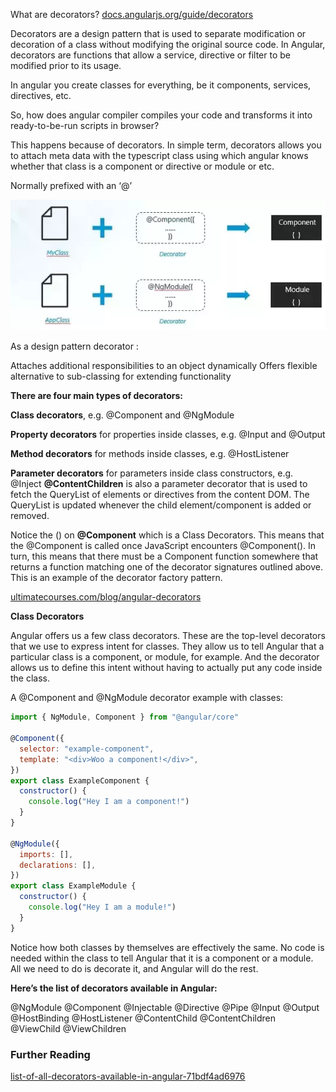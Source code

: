 What are decorators?
[docs.angularjs.org/guide/decorators](https://docs.angularjs.org/guide/decorators)

Decorators are a design pattern that is used to separate modification or decoration of a class without modifying the original source code. In Angular, decorators are functions that allow a service, directive or filter to be modified prior to its usage.

In angular you create classes for everything, be it components, services, directives, etc.

So, how does angular compiler compiles your code and transforms it into ready-to-be-run scripts in browser?

This happens because of decorators. In simple term, decorators allows you to attach meta data with the typescript class using which angular knows whether that class is a component or directive or module or etc.

Normally prefixed with an ‘@’

<img src="./decorators.webp">

As a design pattern decorator :

Attaches additional responsibilities to an object dynamically
Offers flexible alternative to sub-classing for extending functionality

**There are four main types of decorators:**

**Class decorators**, e.g. @Component and @NgModule

**Property decorators** for properties inside classes, e.g. @Input and @Output

**Method decorators** for methods inside classes, e.g. @HostListener

**Parameter decorators** for parameters inside class constructors, e.g. @Inject
**@ContentChildren** is also a parameter decorator that is used to fetch the QueryList of elements or directives from the content DOM. The QueryList is updated whenever the child element/component is added or removed.

Notice the () on **@Component** which is a Class Decorators. This means that the @Component is called once JavaScript encounters @Component(). In turn, this means that there must be a Component function somewhere that returns a function matching one of the decorator signatures outlined above. This is an example of the decorator factory pattern.

[ultimatecourses.com/blog/angular-decorators](https://ultimatecourses.com/blog/angular-decorators)

**Class Decorators**

Angular offers us a few class decorators. These are the top-level decorators that we use to express intent for classes. They allow us to tell Angular that a particular class is a component, or module, for example. And the decorator allows us to define this intent without having to actually put any code inside the class.

A @Component and @NgModule decorator example with classes:

```js
import { NgModule, Component } from "@angular/core"

@Component({
  selector: "example-component",
  template: "<div>Woo a component!</div>",
})
export class ExampleComponent {
  constructor() {
    console.log("Hey I am a component!")
  }
}

@NgModule({
  imports: [],
  declarations: [],
})
export class ExampleModule {
  constructor() {
    console.log("Hey I am a module!")
  }
}
```

Notice how both classes by themselves are effectively the same. No code is needed within the class to tell Angular that it is a component or a module. All we need to do is decorate it, and Angular will do the rest.

**Here’s the list of decorators available in Angular:**

@NgModule
@Component
@Injectable
@Directive
@Pipe
@Input
@Output
@HostBinding
@HostListener
@ContentChild
@ContentChildren
@ViewChild
@ViewChildren

### Further Reading

[list-of-all-decorators-available-in-angular-71bdf4ad6976](https://medium.com/@madhavmahesh/list-of-all-decorators-available-in-angular-71bdf4ad6976)
